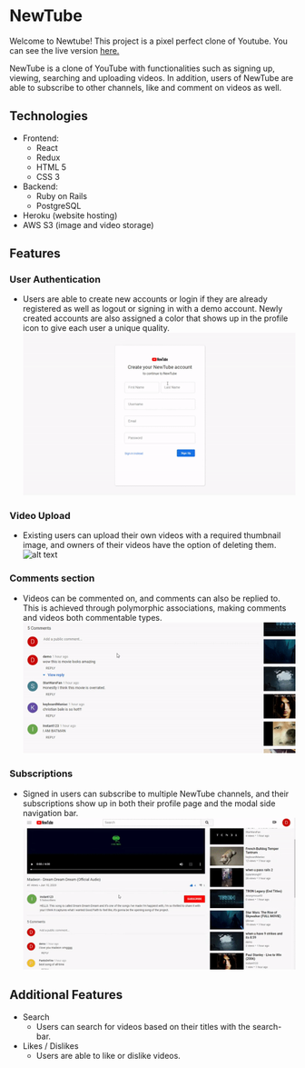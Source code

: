 # NewTube

Welcome to Newtube! This project is a pixel perfect clone of Youtube. You can see the live version [here.](https://new-tube-app.herokuapp.com/#/)

NewTube is a clone of YouTube with functionalities such as signing up, viewing, searching and uploading videos. In addition, users of NewTube are able to subscribe to other channels, like and comment on videos as well.


## Technologies

- Frontend:
    - React
    - Redux
    - HTML 5
    - CSS 3
- Backend:
    - Ruby on Rails
    - PostgreSQL
- Heroku (website hosting)
- AWS S3 (image and video storage)

## Features

### User Authentication
- Users are able to create new accounts or login if they are already registered as well as logout or signing in with a demo account. Newly created accounts are also assigned a color that shows up in the profile icon to give each user a unique quality.
![alt text](img/user-auth.gif "User Authentication")

### Video Upload
- Existing users can upload their own videos with a required thumbnail image, and owners of their videos have the option of deleting them.
![alt text](img/video-upload.gif "Video Upload")

### Comments section
- Videos can be commented on, and comments can also be replied to. This is achieved through polymorphic associations, making comments and videos both commentable types.
![alt text](img/comments.gif "Comments section")

### Subscriptions
- Signed in users can subscribe to multiple NewTube channels, and their subscriptions show up in both their profile page and the modal side navigation bar. 
![alt text](img/subscriptions.gif "Subscriptions")

## Additional Features
- Search
    - Users can search for videos based on their titles with the search-bar.
- Likes / Dislikes
    - Users are able to like or dislike videos.
